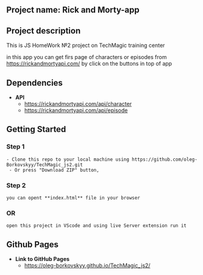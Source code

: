 ## Project name: Rick and Morty-app

## Project description

This is JS HomeWork №2 project on TechMagic training center

in this app you can get firs page of characters or episodes from https://rickandmortyapi.com/  by click on the buttons in top of app

## Dependencies 

- **API** 
	- https://rickandmortyapi.com/api/character
	- https://rickandmortyapi.com/api/episode

## Getting Started

### Step 1

    - Clone this repo to your local machine using https://github.com/oleg-Borkovskyy/TechMagic_js2.git
	 - Or press "Download ZIP" button, 

### Step 2

    you can opent **index.html** file in your browser

### OR
    open this project in VScode and using live Server extension run it

## Github Pages 
- **Link to GitHub Pages** 
	- https://oleg-borkovskyy.github.io/TechMagic_js2/


